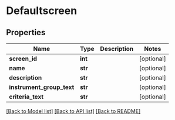 # Defaultscreen

## Properties
Name | Type | Description | Notes
------------ | ------------- | ------------- | -------------
**screen_id** | **int** |  | [optional] 
**name** | **str** |  | [optional] 
**description** | **str** |  | [optional] 
**instrument_group_text** | **str** |  | [optional] 
**criteria_text** | **str** |  | [optional] 

[[Back to Model list]](../README.md#documentation-for-models) [[Back to API list]](../README.md#documentation-for-api-endpoints) [[Back to README]](../README.md)


